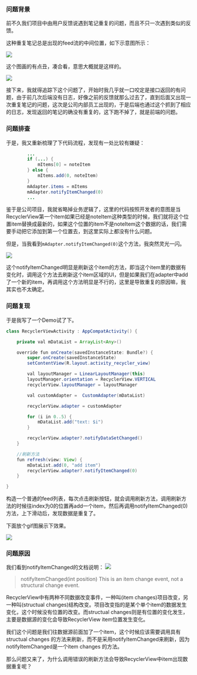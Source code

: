 ### 问题背景
前不久我们项目中由用户反馈说遇到笔记重复的问题，而且不只一次遇到类似的反馈。

这种重复笔记总是出现的feed流的中间位置，如下示意图所示：

![](https://raw.githubusercontent.com/JasonGaoH/Images/master/0QP04e.jpg)

这个图画的有点丑，凑合看，意思大概就是这样的。

![](https://raw.githubusercontent.com/JasonGaoH/Images/master/a236242c-aa4f-4006-b82c-69541ee8f312.gif)

接下来，我就得追踪下这个问题了，开始时我几乎就一口咬定是接口返回的有问题，由于前几次后端没有日志，好像之前的反馈就那么过去了，直到后面又出现一次重复笔记的问题，这次是公司内部员工出现的，于是后端也通过这个抓到了相应的日志，发现返回的笔记的确没有重复的，这下跑不掉了，就是前端的问题。

### 问题排查
于是，我又重新梳理了下代码流程，发现有一处比较有嫌疑：

```java
        ...
        if (...) {
            mItems[0] = noteItem
        } else {
            mItems.add(0, noteItem)
        }
        mAdapter.items = mItems
        mAdapter.notifyItemChanged(0)
        ...
```

鉴于是公司项目，我就省略掉业务逻辑了，这里的代码按照开发者的意图是当RecyclerView第一个item如果已经是noteItem这种类型的时候，我们就将这个位置item替换成最新的，如果这个位置的item不是noteItem这个数据的话，我们需要手动把它添加到第一个位置去，到这里实际上都没有什么问题。

但是，当我看到``mAdapter.notifyItemChanged(0)``这个方法，我突然灵光一闪。

![](https://raw.githubusercontent.com/JasonGaoH/Images/master/6feacd37-abef-49d7-a79a-7f6e7a1369b7.jpg)

这个notifyItemChanged明显是刷新这个item的方法，即当这个item里的数据有变化时，调用这个方法去刷新这个item区域的UI，但是如果我们在adapter中add了一个新的item，再调用这个方法明显是不行的，这里是导致重复的原因嘛，我其实也不太确定。

### 问题复现
于是我写了一个Demo试了下。

```java
class RecyclerViewActivity : AppCompatActivity() {

    private val mDataList = ArrayList<Any>()

    override fun onCreate(savedInstanceState: Bundle?) {
        super.onCreate(savedInstanceState)
        setContentView(R.layout.activity_recycler_view)

        val layoutManager = LinearLayoutManager(this)
        layoutManager.orientation = RecyclerView.VERTICAL
        recyclerView.layoutManager = layoutManager

        val customAdapter =  CustomAdapter(mDataList)

        recyclerView.adapter = customAdapter

        for (i in 0..5) {
            mDataList.add("text: $i")
        }

        recyclerView.adapter?.notifyDataSetChanged()
    }

    //刷新方法
    fun refresh(view: View) {
        mDataList.add(0, "add item")
        recyclerView.adapter?.notifyItemChanged(0)
    }

}
```
构造一个普通的feed列表，每次点击刷新按钮，就会调用刷新方法，调用刷新方法的时候往index为0的位置再add一个item，然后再调用notifyItemChanged(0)方法，上下滑动后，发现数据是重复了。

下面放个gif图展示下效果。

![](https://raw.githubusercontent.com/JasonGaoH/Images/master/gifhome_480x1040_4s.gif)

### 问题原因
我们看到notifyItemChanged的文档说明：
![](https://raw.githubusercontent.com/JasonGaoH/Images/master/NotifyItemChanged.jpg)

> notifyItemChanged(int position)
This is an item change event, not a structural change event.

RecyclerView中有两种不同数据改变事件，一种叫(item changes)项目改变，另一种叫(structual changes)结构改变。项目改变指的是某个单个item的数据发生变化，这个时候没有位置的改变。而structual changes则是有位置的变化发生，主要是数据源的变化会导致RecyclerView item位置发生变化。

我们这个问题是我们往数据源前面加了一个item，这个时候应该需要调用具有structual changes 的方法来刷新，而不是采用notifyItemChanged来刷新，因为notifyItemChanged是一个item changes 的方法。

那么问题又来了，为什么调用错误的刷新方法会导致RecyclerView中item出现数据重复呢？